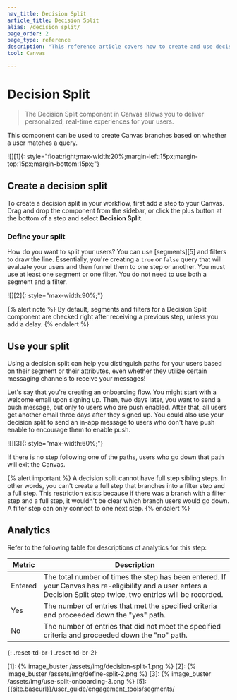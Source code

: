 ```yaml
---
nav_title: Decision Split 
article_title: Decision Split 
alias: /decision_split/
page_order: 2
page_type: reference
description: "This reference article covers how to create and use decision splits in your Canvas."
tool: Canvas

---
```


# Decision Split 

> The Decision Split component in Canvas allows you to deliver personalized, real-time experiences for your users. 

This component can be used to create Canvas branches based on whether a user matches a query.

![][1]{: style="float:right;max-width:20%;margin-left:15px;margin-top:15px;margin-bottom:15px;"}

## Create a decision split 

To create a decision split in your workflow, first add a step to your Canvas. Drag and drop the component from the sidebar, or click the <i class="fas fa-plus-circle"></i> plus button at the bottom of a step and select **Decision Split**.

### Define your split

How do you want to split your users? You can use [segments][5] and filters to draw the line. Essentially, you're creating a `true` or `false` query that will evaluate your users and then funnel them to one step or another. You must use at least one segment or one filter. You do not need to use both a segment and a filter.

![][2]{: style="max-width:90%;"}

{% alert note %} 
By default, segments and filters for a Decision Split component are checked right after receiving a previous step, unless you add a delay. 
{% endalert %} 

## Use your split

Using a decision split can help you distinguish paths for your users based on their segment or their attributes, even whether they utilize certain messaging channels to receive your messages!

Let's say that you're creating an onboarding flow. You might start with a welcome email upon signing up. Then, two days later, you want to send a push message, but only to users who are push enabled. After that, all users get another email three days after they signed up. You could also use your decision split to send an in-app message to users who don't have push enable to encourage them to enable push.

![][3]{: style="max-width:60%;"}

If there is no step following one of the paths, users who go down that path will exit the Canvas. 

{% alert important %}
A decision split cannot have full step sibling steps. In other words, you can't create a full step that branches into a filter step and a full step. This restriction exists because if there was a branch with a filter step and a full step, it wouldn't be clear which branch users would go down.
<br>
A filter step can only connect to one next step.
{% endalert %}

## Analytics

Refer to the following table for descriptions of analytics for this step:

| Metric | Description |
|---|---|
| Entered | The total number of times the step has been entered. If your Canvas has re-eligibility and a user enters a Decision Split step twice, two entries will be recorded. |
| Yes | The number of entries that met the specified criteria and proceeded down the "yes" path. |
| No | The number of entries that did not meet the specified criteria and proceeded down the "no" path. |
{: .reset-td-br-1 .reset-td-br-2}

[1]: {% image_buster /assets/img/decision-split-1.png %}
[2]: {% image_buster /assets/img/define-split-2.png %}
[3]: {% image_buster /assets/img/use-split-onboarding-3.png %}
[5]: {{site.baseurl}}/user_guide/engagement_tools/segments/

